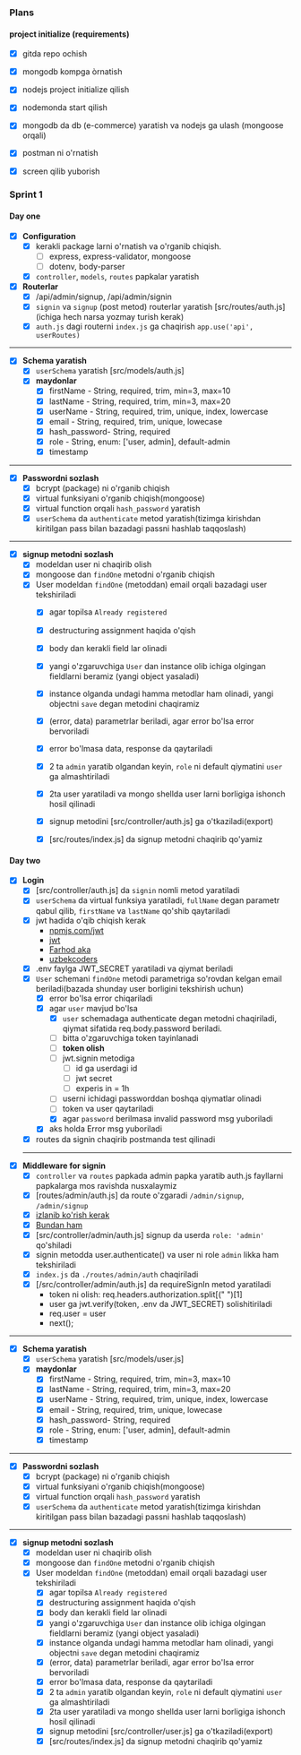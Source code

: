 ### Plans

#### project initialize (requirements)

- [x]  gitda repo ochish
- [x]  mongodb kompga òrnatish
- [x]  nodejs project initialize qilish
- [x]  nodemonda start qilish
- [x]  mongodb da db (e-commerce) yaratish va nodejs ga ulash (mongoose orqali) 
- [x]  postman ni o'rnatish
- [x]  screen qilib yuborish



### Sprint 1

#### **Day one**
- [x] **Configuration**
  - [x] kerakli package larni o'rnatish va o'rganib chiqish.
    - [ ] express, express-validator, mongoose
    - [ ] dotenv, body-parser
  - [x] `controller`, `models`, `routes` papkalar yaratish
- [x] **Routerlar**
  - [x] /api/admin/signup, /api/admin/signin
  - [x] `signin` va `signup` (post metod) routerlar yaratish [src/routes/auth.js] (ichiga hech narsa yozmay turish kerak)
  - [x] `auth.js` dagi routerni `index.js` ga chaqirish `app.use('api', userRoutes)`
---------------------
- [x] **Schema yaratish**
  - [x] `userSchema` yaratish [src/models/auth.js]
  - [x] **maydonlar**
    - [x] firstName - String, required, trim, min=3, max=10
    - [x] lastName - String, required, trim, min=3, max=20
    - [x] userName - String, required, trim, unique, index, lowercase
    - [x] email - String, required, trim, unique, lowecase
    - [x] hash_password- String, required
    - [x] role - String, enum: ['user, admin], default-admin
    - [x] timestamp 
---------------------
- [x] **Passwordni sozlash**
  - [x] bcrypt (package) ni o'rganib chiqish
  - [x] virtual funksiyani o'rganib chiqish(mongoose)
  - [x] virtual function orqali `hash_password` yaratish 
  - [x] `userSchema` da `authenticate` metod yaratish(tizimga kirishdan kiritilgan pass bilan bazadagi passni hashlab taqqoslash)
---------------------
- [x] **signup metodni sozlash**
  - [x] modeldan user ni chaqirib olish
  - [x] mongoose dan `findOne` metodni o'rganib chiqish
  - [x] User modeldan `findOne` (metoddan) email orqali bazadagi user tekshiriladi   
    - [x] agar topilsa `Already registered`
    - [x] destructuring assignment haqida o'qish 
    - [x] body dan kerakli field lar olinadi 
    - [x] yangi o'zgaruvchiga `User` dan instance olib ichiga olgingan fieldlarni beramiz (yangi object yasaladi)
    - [x] instance olganda undagi hamma metodlar ham olinadi, yangi objectni `save` degan metodini chaqiramiz
    - [x] (error, data) parametrlar beriladi, agar error bo'lsa error bervoriladi
    - [x] error bo'lmasa data, response da qaytariladi
    - [x] 2 ta `admin` yaratib olgandan keyin, `role` ni default qiymatini `user` ga almashtiriladi 
    - [x] 2ta user yaratiladi va mongo shellda user larni borligiga ishonch hosil qilinadi
    - [x] signup metodini [src/controller/auth.js] ga o'tkaziladi(export)
    - [x] [src/routes/index.js] da signup metodni chaqirib qo'yamiz


#### **Day two**
- [x] **Login**
  - [x] [src/controller/auth.js] da `signin` nomli metod yaratiladi
  - [x] `userSchema` da virtual funksiya yaratiladi, `fullName` degan parametr qabul qilib, `firstName` va `lastName` qo'shib qaytariladi
  - [x] jwt hadida o'qib chiqish kerak 
    -  [npmjs.com/jwt](https://www.npmjs.com/package/jsonwebtoken) 
    -  [jwt](https://jwt.io/)
    -  [Farhod aka](https://www.youtube.com/watch?v=YU9Pama9xA4&ab_channel=FarkhodDadajanov)
    -  [uzbekcoders](https://community.uzbekcoders.uz/post/jwt-nima-va-u-nega-kerak-60029bd7fe1c9b245345e10f)
  - [x] .env faylga JWT_SECRET yaratiladi va qiymat beriladi
  - [x] `User` schemani `findOne` metodi parametriga so'rovdan kelgan email beriladi(bazada shunday user borligini tekshirish uchun)
    - [x] error bo'lsa error chiqariladi
    - [x] agar `user` mavjud bo'lsa 
      - [x] `user` schemadaga authenticate degan metodni chaqiriladi, qiymat sifatida req.body.password beriladi.
      - [ ] bitta o'zgaruvchiga token tayinlanadi
      - [ ] **token olish**
      - [ ] jwt.signin metodiga 
        - [ ] id ga userdagi id
        - [ ] jwt secret
        - [ ] experis in = 1h
      - [ ] userni ichidagi passworddan boshqa qiymatlar olinadi
      - [ ] token va user qaytariladi
      - [x] agar `password` berilmasa invalid password msg yuboriladi
    - [x] aks holda Error msg yuboriladi
  - [x] routes da signin chaqirib postmanda test qilinadi
  ------------------------
- [x] **Middleware for signin**
  - [x] `controller` va `routes` papkada admin papka yaratib auth.js fayllarni papkalarga mos ravishda nusxalaymiz 
  - [x] [routes/admin/auth.js] da route o'zgaradi `/admin/signup`, `/admin/signup`
  - [x] [izlanib ko'rish kerak](https://www.youtube.com/watch?v=H1NGDp5BsII&ab_channel=FarkhodDadajanov)
  - [x] [Bundan ham](https://mohirdev.uz/courses/node-js-noldan-boshlab-professionalgacha/lesson/3-express-js-darslari-json-response-va-middlewarelar-haqida/)
  - [x] [src/controller/admin/auth.js] signup da userda `role: 'admin'` qo'shiladi
  - [x] signin metodda user.authenticate() va user ni role `admin` likka ham tekshiriladi
  - [x] `index.js` da `./routes/admin/auth` chaqiriladi
  - [x] [/src/controller/admin/auth.js] da requireSignIn metod yaratiladi
    -  token ni olish: req.headers.authorization.split[(" ")[1]
    -  user ga jwt.verify(token, .env da JWT_SECRET) solishitiriladi
    -  req.user = user
    -  next();  
---------------------
- [x] **Schema yaratish**
  - [x] `userSchema` yaratish [src/models/user.js]
  - [x] **maydonlar**
    - [x] firstName - String, required, trim, min=3, max=10
    - [x] lastName - String, required, trim, min=3, max=20
    - [x] userName - String, required, trim, unique, index, lowercase
    - [x] email - String, required, trim, unique, lowecase
    - [x] hash_password- String, required
    - [x] role - String, enum: ['user, admin], default-admin
    - [x] timestamp 
---------------------
- [x] **Passwordni sozlash**
  - [x] bcrypt (package) ni o'rganib chiqish
  - [x] virtual funksiyani o'rganib chiqish(mongoose)
  - [x] virtual function orqali `hash_password` yaratish 
  - [x] `userSchema` da `authenticate` metod yaratish(tizimga kirishdan kiritilgan pass bilan bazadagi passni hashlab taqqoslash)
---------------------
- [x] **signup metodni sozlash**
  - [x] modeldan user ni chaqirib olish
  - [x] mongoose dan `findOne` metodni o'rganib chiqish
  - [x] User modeldan `findOne` (metoddan) email orqali bazadagi user tekshiriladi   
    - [x] agar topilsa `Already registered`
    - [x] destructuring assignment haqida o'qish 
    - [x] body dan kerakli field lar olinadi 
    - [x] yangi o'zgaruvchiga `User` dan instance olib ichiga olgingan fieldlarni beramiz (yangi object yasaladi)
    - [x] instance olganda undagi hamma metodlar ham olinadi, yangi objectni `save` degan metodini chaqiramiz
    - [x] (error, data) parametrlar beriladi, agar error bo'lsa error bervoriladi
    - [x] error bo'lmasa data, response da qaytariladi
    - [x] 2 ta `admin` yaratib olgandan keyin, `role` ni default qiymatini `user` ga almashtiriladi 
    - [x] 2ta user yaratiladi va mongo shellda user larni borligiga ishonch hosil qilinadi
    - [x] signup metodini [src/controller/user.js] ga o'tkaziladi(export)
    - [x] [src/routes/index.js] da signup metodni chaqirib qo'yamiz